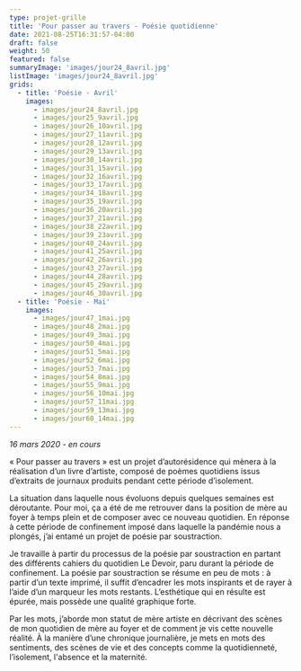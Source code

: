 ```yaml
---
type: projet-grille
title: 'Pour passer au travers - Poésie quotidienne'
date: 2021-08-25T16:31:57-04:00
draft: false
weight: 50
featured: false
summaryImage: 'images/jour24_8avril.jpg'
listImage: 'images/jour24_8avril.jpg'
grids:
  - title: 'Poésie - Avril'
    images:
      - images/jour24_8avril.jpg
      - images/jour25_9avril.jpg
      - images/jour26_10avril.jpg
      - images/jour27_11avril.jpg
      - images/jour28_12avril.jpg
      - images/jour29_13avril.jpg
      - images/jour30_14avril.jpg
      - images/jour31_15avril.jpg
      - images/jour32_16avril.jpg
      - images/jour33_17avril.jpg
      - images/jour34_18avril.jpg
      - images/jour35_19avril.jpg
      - images/jour36_20avril.jpg
      - images/jour37_21avril.jpg
      - images/jour38_22avril.jpg
      - images/jour39_23avril.jpg
      - images/jour40_24avril.jpg
      - images/jour41_25avril.jpg
      - images/jour42_26avril.jpg
      - images/jour43_27avril.jpg
      - images/jour44_28avril.jpg
      - images/jour45_29avril.jpg
      - images/jour46_30avril.jpg
  - title: 'Poésie - Mai'
    images:
      - images/jour47_1mai.jpg
      - images/jour48_2mai.jpg
      - images/jour49_3mai.jpg
      - images/jour50_4mai.jpg
      - images/jour51_5mai.jpg
      - images/jour52_6mai.jpg
      - images/jour53_7mai.jpg
      - images/jour54_8mai.jpg
      - images/jour55_9mai.jpg
      - images/jour56_10mai.jpg
      - images/jour57_11mai.jpg
      - images/jour59_13mai.jpg
      - images/jour60_14mai.jpg
---
```


_16 mars 2020 - en cours_

« Pour passer au travers » est un projet d’autorésidence qui mènera à la réalisation d’un livre d’artiste, composé de poèmes quotidiens issus d’extraits de journaux produits pendant cette période d’isolement.

La situation dans laquelle nous évoluons depuis quelques semaines est déroutante. Pour moi, ça a été de me retrouver dans la position de mère au foyer à temps plein et de composer avec ce nouveau quotidien. En réponse à cette période de confinement imposé dans laquelle la pandémie nous a plongés, j’ai entamé un projet de poésie par soustraction.

Je travaille à partir du processus de la poésie par soustraction en partant des différents cahiers du quotidien Le Devoir, paru durant la période de confinement. La poésie par soustraction se résume en peu de mots : à partir d’un texte imprimé, il suffit d’encadrer les mots inspirants et de rayer à l’aide d’un marqueur les mots restants. L’esthétique qui en résulte est épurée, mais possède une qualité graphique forte.

Par les mots, j’aborde mon statut de mère artiste en décrivant des scènes de mon quotidien de mère au foyer et de comment je vis cette nouvelle réalité. À la manière d’une chronique journalière, je mets en mots des sentiments, des scènes de vie et des concepts comme la quotidienneté, l’isolement, l'absence et la maternité.
